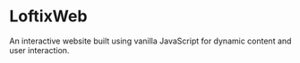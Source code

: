 # LoftixWeb
An interactive website built using vanilla JavaScript for dynamic content and user interaction.
